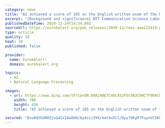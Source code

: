 ```yaml
---
category: news
title: "AI achieved a score of 185 on the English written exam of the National Center Test For University Admissions in 2019"
excerpt: "[Background and significance] NTT Communication Science Laboratories (NTT CS Labs.) (*3) have been conducting basic research on natural language processing and knowledge processing, including machine translation, information retrieval, and dialogue processing. To solve practical problems, humans integrate various natural language processing ..."
publishedDateTime: 2019-12-24T14:34:00Z
sourceUrl: https://eurekalert.org/pub_releases/2019-12/rooi-aaa122419.php
type: article
quality: 16
heat: 16
published: false

provider:
  name: EurekAlert!
  domain: eurekalert.org

topics:
  - AI
  - Natural Language Processing

images:
  - url: https://www.bing.com/th?id=ON.09A240E7C46C453F5C4B3C90C7F9D4CF
    width: 700
    height: 436
    title: "AI achieved a score of 185 on the English written exam of the National Center Test For University Admissions in 2019"

secured: "6vu6QVGd00ZjvG4SxI4wOUd/6yAziiI9X/ewt4uXCl/Dyy7dKyR7FuynVC5KLQK1cz5RlLgd/K7rJqE+4zvalG4BcYYLW/6L2BVY7jqpdm5Q3MOmGIPBuUxSa7+5mVNMZ2JeSyNRaAkwjoGBBByfQBnVQgCLzR1c5BQpDkFpLx2GuTBrsH3JVCtHCvzA4m8CPpN+azwFYsU4Ikc0xn96c/erKdjUIPCEqXJSqtHVun0BJtk0m3umpSVrnKpaliAxTaykRORa/DG0iv2BYqKpow==;vS7X4oQbedtCVwAunmlFnA=="
---
```


